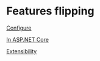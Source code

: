 # Features flipping

[Configure](configure.md)

[In ASP.NET Core](aspnet/index.md)

[Extensibility](extensibility/index.md)
